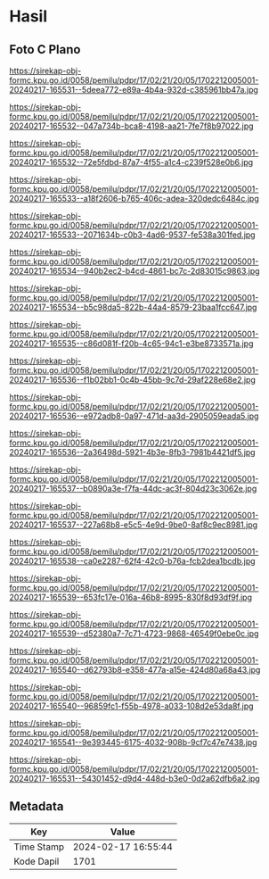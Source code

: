 # Hasil

## Foto C Plano

https://sirekap-obj-formc.kpu.go.id/0058/pemilu/pdpr/17/02/21/20/05/1702212005001-20240217-165531--5deea772-e89a-4b4a-932d-c385961bb47a.jpg

https://sirekap-obj-formc.kpu.go.id/0058/pemilu/pdpr/17/02/21/20/05/1702212005001-20240217-165532--047a734b-bca8-4198-aa21-7fe7f8b97022.jpg

https://sirekap-obj-formc.kpu.go.id/0058/pemilu/pdpr/17/02/21/20/05/1702212005001-20240217-165532--72e5fdbd-87a7-4f55-a1c4-c239f528e0b6.jpg

https://sirekap-obj-formc.kpu.go.id/0058/pemilu/pdpr/17/02/21/20/05/1702212005001-20240217-165533--a18f2606-b765-406c-adea-320dedc6484c.jpg

https://sirekap-obj-formc.kpu.go.id/0058/pemilu/pdpr/17/02/21/20/05/1702212005001-20240217-165533--2071634b-c0b3-4ad6-9537-fe538a301fed.jpg

https://sirekap-obj-formc.kpu.go.id/0058/pemilu/pdpr/17/02/21/20/05/1702212005001-20240217-165534--940b2ec2-b4cd-4861-bc7c-2d83015c9863.jpg

https://sirekap-obj-formc.kpu.go.id/0058/pemilu/pdpr/17/02/21/20/05/1702212005001-20240217-165534--b5c98da5-822b-44a4-8579-23baa1fcc647.jpg

https://sirekap-obj-formc.kpu.go.id/0058/pemilu/pdpr/17/02/21/20/05/1702212005001-20240217-165535--c86d081f-f20b-4c65-94c1-e3be8733571a.jpg

https://sirekap-obj-formc.kpu.go.id/0058/pemilu/pdpr/17/02/21/20/05/1702212005001-20240217-165536--f1b02bb1-0c4b-45bb-9c7d-29af228e68e2.jpg

https://sirekap-obj-formc.kpu.go.id/0058/pemilu/pdpr/17/02/21/20/05/1702212005001-20240217-165536--e972adb8-0a97-471d-aa3d-2905059eada5.jpg

https://sirekap-obj-formc.kpu.go.id/0058/pemilu/pdpr/17/02/21/20/05/1702212005001-20240217-165536--2a36498d-5921-4b3e-8fb3-7981b4421df5.jpg

https://sirekap-obj-formc.kpu.go.id/0058/pemilu/pdpr/17/02/21/20/05/1702212005001-20240217-165537--b0890a3e-f7fa-44dc-ac3f-804d23c3062e.jpg

https://sirekap-obj-formc.kpu.go.id/0058/pemilu/pdpr/17/02/21/20/05/1702212005001-20240217-165537--227a68b8-e5c5-4e9d-9be0-8af8c9ec8981.jpg

https://sirekap-obj-formc.kpu.go.id/0058/pemilu/pdpr/17/02/21/20/05/1702212005001-20240217-165538--ca0e2287-62f4-42c0-b76a-fcb2dea1bcdb.jpg

https://sirekap-obj-formc.kpu.go.id/0058/pemilu/pdpr/17/02/21/20/05/1702212005001-20240217-165539--653fc17e-016a-46b8-8995-830f8d93df9f.jpg

https://sirekap-obj-formc.kpu.go.id/0058/pemilu/pdpr/17/02/21/20/05/1702212005001-20240217-165539--d52380a7-7c71-4723-9868-46549f0ebe0c.jpg

https://sirekap-obj-formc.kpu.go.id/0058/pemilu/pdpr/17/02/21/20/05/1702212005001-20240217-165540--d62793b8-e358-477a-a15e-424d80a68a43.jpg

https://sirekap-obj-formc.kpu.go.id/0058/pemilu/pdpr/17/02/21/20/05/1702212005001-20240217-165540--96859fc1-f55b-4978-a033-108d2e53da8f.jpg

https://sirekap-obj-formc.kpu.go.id/0058/pemilu/pdpr/17/02/21/20/05/1702212005001-20240217-165541--9e393445-6175-4032-908b-9cf7c47e7438.jpg

https://sirekap-obj-formc.kpu.go.id/0058/pemilu/pdpr/17/02/21/20/05/1702212005001-20240217-165531--54301452-d9d4-448d-b3e0-0d2a62dfb6a2.jpg


## Metadata

| Key        | Value               |
| ---------- | ------------------- |
| Time Stamp | 2024-02-17 16:55:44 |
| Kode Dapil | 1701                |



